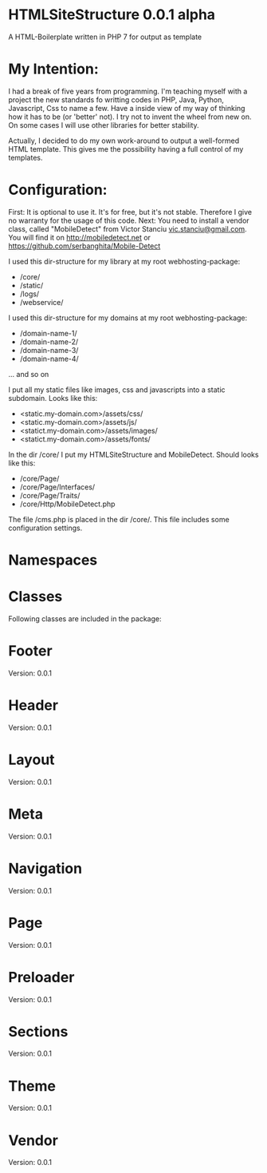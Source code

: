 # HTMLSiteStructure 0.0.1 alpha
A HTML-Boilerplate written in PHP 7 for output as template

# My Intention:
I had a break of five years from programming. I'm teaching myself with a project the new standards fo writting codes in PHP, Java, Python, Javascript, Css to name a few. Have a inside view of my way of thinking how it has to be (or 'better' not). I try not to invent the wheel from new on. On some cases I will use other libraries for better stability. 

Actually, I decided to do my own work-around to output a well-formed HTML template. This gives me the possibility having a full control of my templates. 

# Configuration:
First: It is optional to use it. It's for free, but it's not stable. Therefore I give no warranty for the usage of this code.
Next: You need to install a vendor class, called "MobileDetect" from Victor Stanciu <vic.stanciu@gmail.com>. You will find it       on http://mobiledetect.net or https://github.com/serbanghita/Mobile-Detect

I used this dir-structure for my library at my root webhosting-package:
  - /core/
  - /static/
  - /logs/
  - /webservice/

I used this dir-structure for my domains at my root webhosting-package:
  - /domain-name-1/
  - /domain-name-2/
  - /domain-name-3/
  - /domain-name-4/

  ... and so on
    
I put all my static files like images, css and javascripts into a static subdomain. Looks like this:
  - <static.my-domain.com>/assets/css/
  - <static.my-domain.com>/assets/js/
  - <statict.my-domain.com>/assets/images/
  - <statict.my-domain.com>/assets/fonts/
  
In the dir /core/ I put my HTMLSiteStructure and MobileDetect. Should looks like this:
  - /core/Page/
  - /core/Page/Interfaces/
  - /core/Page/Traits/
  - /core/Http/MobileDetect.php

The file /cms.php is placed in the dir /core/. This file includes some configuration settings.

# Namespaces

# Classes

Following classes are included in the package:

# Footer
  
  Version: 0.0.1
  
# Header
  
  Version: 0.0.1
  
# Layout
  
  Version: 0.0.1
  
# Meta
  
  Version: 0.0.1
  
# Navigation
  
  Version: 0.0.1
  
# Page
  
  Version: 0.0.1
  
# Preloader
  
  Version: 0.0.1
  
# Sections
  
  Version: 0.0.1
  
# Theme
  
  Version: 0.0.1
  
# Vendor
  
  Version: 0.0.1
  
